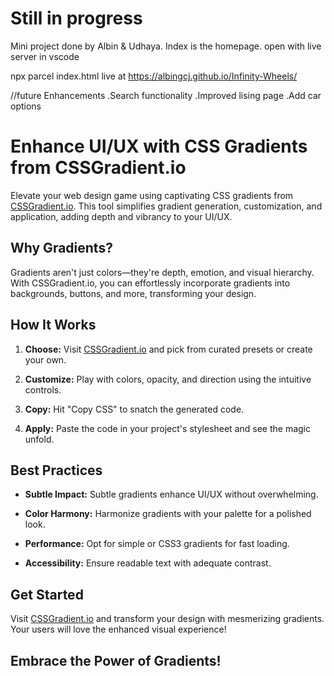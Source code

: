 # Still in progress
Mini project done by Albin & Udhaya.
Index is the homepage.
open with live server in vscode

npx parcel index.html
live at https://albingcj.github.io/Infinity-Wheels/


//future Enhancements
.Search functionality
.Improved lising page
.Add car options


# Enhance UI/UX with CSS Gradients from CSSGradient.io

Elevate your web design game using captivating CSS gradients from [CSSGradient.io](https://cssgradient.io/). This tool simplifies gradient generation, customization, and application, adding depth and vibrancy to your UI/UX.

## Why Gradients?

Gradients aren't just colors—they're depth, emotion, and visual hierarchy. With CSSGradient.io, you can effortlessly incorporate gradients into backgrounds, buttons, and more, transforming your design.

## How It Works

1. **Choose:** Visit [CSSGradient.io](https://cssgradient.io/) and pick from curated presets or create your own.

2. **Customize:** Play with colors, opacity, and direction using the intuitive controls.

3. **Copy:** Hit "Copy CSS" to snatch the generated code.

4. **Apply:** Paste the code in your project's stylesheet and see the magic unfold.

## Best Practices

- **Subtle Impact:** Subtle gradients enhance UI/UX without overwhelming.

- **Color Harmony:** Harmonize gradients with your palette for a polished look.

- **Performance:** Opt for simple or CSS3 gradients for fast loading.

- **Accessibility:** Ensure readable text with adequate contrast.

## Get Started

Visit [CSSGradient.io](https://cssgradient.io/) and transform your design with mesmerizing gradients. Your users will love the enhanced visual experience!

## Embrace the Power of Gradients!
